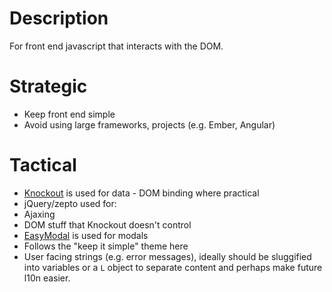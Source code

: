 # Description

For front end javascript that interacts with the DOM.

# Strategic

 - Keep front end simple
 - Avoid using large frameworks, projects (e.g. Ember, Angular)

# Tactical

  - [Knockout](http://knockoutjs.com/documentation/introduction.html) is used for data - DOM binding where practical
  - jQuery/zepto used for:
   - Ajaxing
   - DOM stuff that Knockout doesn't control
  - [EasyModal](http://flaviusmatis.github.io/easyModal.js/) is used for modals
   - Follows the "keep it simple" theme here
  - User facing strings (e.g. error messages), ideally should be sluggified into variables or a `L` object to separate content and perhaps make future l10n easier.
